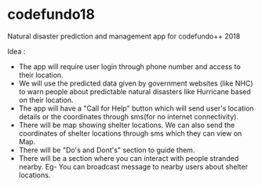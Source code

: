 # codefundo18
Natural disaster prediction and management app for codefundo++ 2018

Idea :

- The app will require user login through phone number and access to their location.
- We will use the predicted data given by government websites (like NHC) to warn people about predictable natural disasters like Hurricane based on their location. 
- The app will have a "Call for Help" button which will send user's location details or the coordinates through sms(for no internet connectivity).
- There will be map showing shelter locations. We can also send the coordinates of shelter locations through sms which they can view on Map.
- There will be "Do's and Dont's" section to guide them.
- There will be a section where you can interact with people stranded nearby. Eg- You can broadcast message to nearby users about shelter locations.
